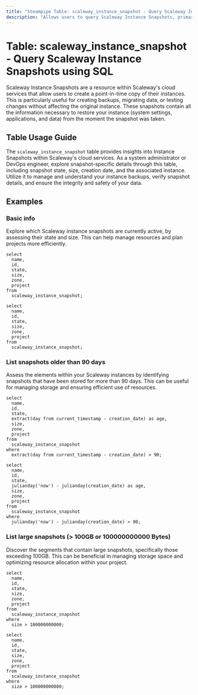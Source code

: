 ```yaml
---
title: "Steampipe Table: scaleway_instance_snapshot - Query Scaleway Instance Snapshots using SQL"
description: "Allows users to query Scaleway Instance Snapshots, primarily revealing details about the snapshot's state, size, creation date, and associated instance."
---
```


# Table: scaleway_instance_snapshot - Query Scaleway Instance Snapshots using SQL

Scaleway Instance Snapshots are a resource within Scaleway's cloud services that allow users to create a point-in-time copy of their instances. This is particularly useful for creating backups, migrating data, or testing changes without affecting the original instance. These snapshots contain all the information necessary to restore your instance (system settings, applications, and data) from the moment the snapshot was taken.

## Table Usage Guide

The `scaleway_instance_snapshot` table provides insights into Instance Snapshots within Scaleway's cloud services. As a system administrator or DevOps engineer, explore snapshot-specific details through this table, including snapshot state, size, creation date, and the associated instance. Utilize it to manage and understand your instance backups, verify snapshot details, and ensure the integrity and safety of your data.

## Examples

### Basic info
Explore which Scaleway instance snapshots are currently active, by assessing their state and size. This can help manage resources and plan projects more efficiently.

```sql+postgres
select
  name,
  id,
  state,
  size,
  zone,
  project
from
  scaleway_instance_snapshot;
```

```sql+sqlite
select
  name,
  id,
  state,
  size,
  zone,
  project
from
  scaleway_instance_snapshot;
```

### List snapshots older than 90 days
Assess the elements within your Scaleway instances by identifying snapshots that have been stored for more than 90 days. This can be useful for managing storage and ensuring efficient use of resources.

```sql+postgres
select
  name,
  id,
  state,
  extract(day from current_timestamp - creation_date) as age,
  size,
  zone,
  project
from
  scaleway_instance_snapshot
where
  extract(day from current_timestamp - creation_date) > 90;
```

```sql+sqlite
select
  name,
  id,
  state,
  julianday('now') - julianday(creation_date) as age,
  size,
  zone,
  project
from
  scaleway_instance_snapshot
where
  julianday('now') - julianday(creation_date) > 90;
```

### List large snapshots (> 100GB or 100000000000 Bytes)
Discover the segments that contain large snapshots, specifically those exceeding 100GB. This can be beneficial in managing storage space and optimizing resource allocation within your project.

```sql+postgres
select
  name,
  id,
  state,
  size,
  zone,
  project
from
  scaleway_instance_snapshot
where
  size > 100000000000;
```

```sql+sqlite
select
  name,
  id,
  state,
  size,
  zone,
  project
from
  scaleway_instance_snapshot
where
  size > 100000000000;
```